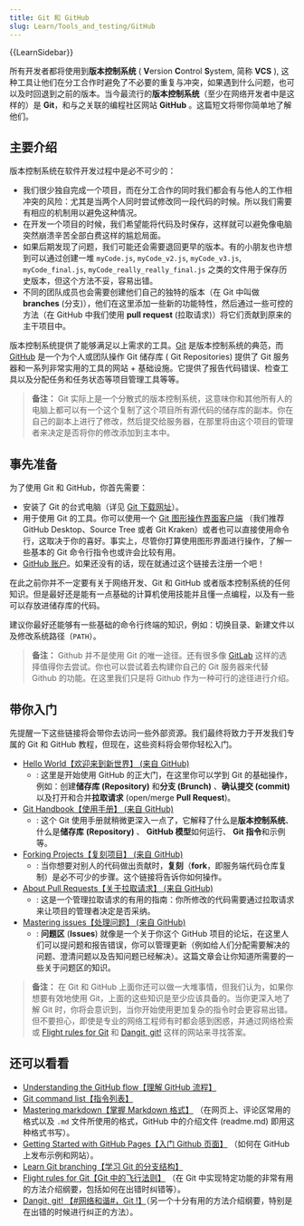 ```yaml
---
title: Git 和 GitHub
slug: Learn/Tools_and_testing/GitHub
---
```


{{LearnSidebar}}

所有开发者都将使用到**版本控制系统** ( **V**ersion **C**ontrol **S**ystem, 简称 **VCS** ), 这种工具让他们在分工合作时避免了不必要的重复与冲突，如果遇到什么问题，也可以及时回退到之前的版本。当今最流行的**版本控制系统**（至少在网络开发者中是这样的）是 **Git**，和与之关联的编程社区网站 **GitHub** 。这篇短文将带你简单地了解他们。

## **主要介绍**

版本控制系统在软件开发过程中是必不可少的：

- 我们很少独自完成一个项目，而在分工合作的同时我们都会有与他人的工作相冲突的风险：尤其是当两个人同时尝试修改同一段代码的时候。所以我们需要有相应的机制用以避免这种情况。
- 在开发一个项目的时候，我们希望能将代码及时保存，这样就可以避免像电脑突然崩溃辛苦全部白费这样的尴尬局面。
- 如果后期发现了问题，我们可能还会需要退回更早的版本。有的小朋友也许想到可以通过创建一堆 `myCode.js`, `myCode_v2.js`, `myCode_v3.js`, `myCode_final.js`, `myCode_really_really_final.js` 之类的文件用于保存历史版本，但这个方法不妥，容易出错。
- 不同的团队成员也会需要创建他们自己的独特的版本（在 Git 中叫做**branches** (分支)），他们在这里添加一些新的功能特性，然后通过一些可控的方法（在 GitHub 中我们使用 **pull request** (拉取请求)）将它们贡献到原来的主干项目中。

版本控制系统提供了能够满足以上需求的工具。[Git](https://git-scm.com/) 是版本控制系统的典范，而 [GitHub](https://github.com/) 是一个为个人或团队操作 Git 储存库 ( Git Repositories) 提供了 Git 服务器和一系列非常实用的工具的网站 + 基础设施。它提供了报告代码错误、检查工具以及分配任务和任务状态等项目管理工具等等。

> **备注：** Git 实际上是一个分散式的版本控制系统，这意味你和其他所有人的电脑上都可以有一个这个复制了这个项目所有源代码的储存库的副本。你在自己的副本上进行了修改，然后提交给服务器，在那里将由这个项目的管理者来决定是否将你的修改添加到主本中。

## 事先准备

为了使用 Git 和 GitHub，你首先需要：

- 安装了 Git 的台式电脑（详见 [Git 下载网址](https://git-scm.com/downloads)）。
- 用于使用 Git 的工具。你可以使用一个 [Git 图形操作界面客户端](https://git-scm.com/downloads/guis/) （我们推荐 GitHub Desktop、Source Tree 或者 Git Kraken）或者也可以直接使用命令行，这取决于你的喜好。事实上，尽管你打算使用图形界面进行操作，了解一些基本的 Git 命令行指令也或许会比较有用。
- [GitHub 账户](https://github.com/join)。如果还没有的话，现在就通过这个链接去注册一个吧！

在此之前你并不一定要有关于网络开发、Git 和 GitHub 或者版本控制系统的任何知识。但是最好还是能有一点基础的计算机使用技能并且懂一点编程，以及有一些可以存放进储存库的代码。

建议你最好还能够有一些基础的命令行终端的知识，例如：切换目录、新建文件以及修改系统路径（`PATH`）。

> **备注：** Github 并不是使用 Git 的唯一途径。还有很多像 [GitLab](https://about.gitlab.com/) 这样的选择值得你去尝试。你也可以尝试着去构建你自己的 Git 服务器来代替 Github 的功能。在这里我们只是将 Github 作为一种可行的途径进行介绍。

## 带你入门

先提醒一下这些链接将会带你去访问一些外部资源。我们最终将致力于开发我们专属的 Git 和 GitHub 教程，但现在，这些资料将会带你轻松入门。

- [Hello World【欢迎来到新世界】 (来自 GitHub)](https://guides.github.com/activities/hello-world/)
  - : 这里是开始使用 GitHub 的正大门，在这里你可以学到 Git 的基础操作，例如：创建**储存库 (Repository)** 和**分支 (Brunch)** 、**确认提交 (commit)** 以及打开和合并**拉取请求** (open/merge **Pull Request**)。
- [Git Handbook【使用手册】 (来自 GitHub)](https://guides.github.com/introduction/git-handbook/)
  - : 这个 Git 使用手册就稍微更深入一点了，它解释了什么是**版本控制系统**、什么是**储存库** **(Repository)** 、 **GitHub 模型**如何运行、 **Git 指令**和示例等。
- [Forking Projects【复刻项目】 (来自 GitHub)](https://guides.github.com/activities/forking/)
  - : 当你想要对别人的代码做出贡献时，**复刻**（**fork**，即服务端代码仓库复制）是必不可少的步骤。这个链接将告诉你如何操作。
- [About Pull Requests【关于拉取请求】 (来自 GitHub)](https://help.github.com/en/articles/about-pull-requests)
  - : 这是一个管理拉取请求的有用的指南：你所修改的代码需要通过拉取请求来让项目的管理者决定是否采纳。
- [Mastering issues【处理问题】 (来自 GitHub)](https://guides.github.com/features/issues/)
  - : **问题区** (**Issues**) 就像是一个关于你这个 GitHub 项目的论坛，在这里人们可以提问题和报告错误，你可以管理更新（例如给人们分配需要解决的问题、澄清问题以及告知问题已经解决）。这篇文章会让你知道所需要的一些关于问题区的知识。

> **备注：** 在 Git 和 GitHub 上面你还可以做一大堆事情，但我们认为，如果你想要有效地使用 Git，上面的这些知识是至少应该具备的。当你更深入地了解 Git 时，你将会意识到，当你开始使用更加复杂的指令时会更容易出错。但不要担心，即使是专业的网络工程师有时都会感到困惑，并通过网络检索或 [Flight rules for Git](https://github.com/k88hudson/git-flight-rules) 和 [Dangit, git!](https://dangitgit.com/) 这样的网站来寻找答案。

## 还可以看看

- [Understanding the GitHub flow【理解 GitHub 流程】](https://guides.github.com/introduction/flow/)
- [Git command list【指令列表】](https://git-scm.com/docs)
- [Mastering markdown【掌握 Markdown 格式】](https://guides.github.com/features/mastering-markdown/) （在网页上、评论区常用的格式以及 `.md` 文件所使用的格式，GitHub 中的介绍文件 (readme.md) 即用这种格式书写）。
- [Getting Started with GitHub Pages【入门 Github 页面】](https://guides.github.com/features/pages/) （如何在 GitHub 上发布示例和网站）。
- [Learn Git branching【学习 Git 的分支结构】](https://learngitbranching.js.org/)
- [Flight rules for Git【Git 中的飞行法则】](https://github.com/k88hudson/git-flight-rules) （在 Git 中实现特定功能的非常有用的方法介绍纲要，包括如何在出错时纠错等）。
- [Dangit, git! 【#网络和谐#，Git !】](https://dangitgit.com/)（另一个十分有用的方法介绍纲要，特别是在出错的时候进行纠正的方法）。
